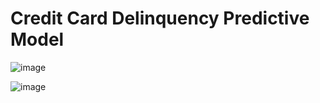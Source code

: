 # Credit Card Delinquency Predictive Model

![image](https://user-images.githubusercontent.com/59490892/118280282-04829f80-b507-11eb-82eb-cfc146271c75.png)

![image](https://user-images.githubusercontent.com/59490892/118280300-0b111700-b507-11eb-99df-70f4cada8012.png)

